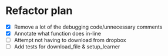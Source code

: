 # Refactor plan
- [X] Remove a lot of the debugging code/unnecessary comments
- [X] Annotate what function does in-line
- [ ] Attempt not having to download from dropbox
- [ ] Add tests for download_file & setup_learner